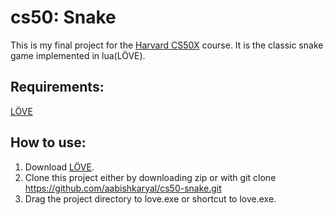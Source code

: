 # cs50: Snake
This is my final project for the [Harvard CS50X](https://cs50.harvard.edu/x/2020) course. 
It is the classic snake game implemented in lua(LÖVE).

## Requirements:
  [LÖVE](https://love2d.org/)
  
## How to use:
1. Download [LÖVE](https://love2d.org/).
2. Clone this project either by downloading zip or with git clone https://github.com/aabishkaryal/cs50-snake.git
3. Drag the project directory to love.exe or shortcut to love.exe.

